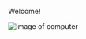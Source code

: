 Welcome!

![image of computer](https://user-images.githubusercontent.com/55456375/70281993-abdb9e80-1779-11ea-8560-7417db35758f.png)
